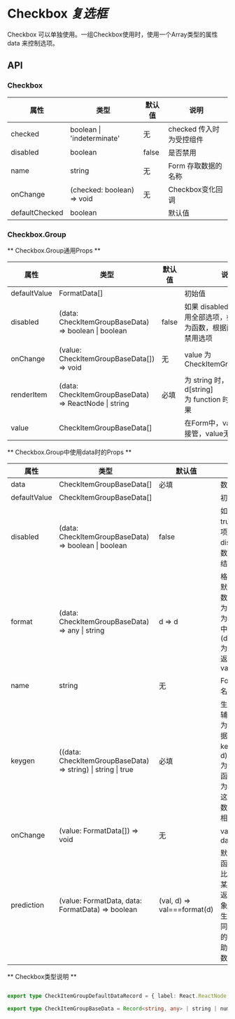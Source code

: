 # Checkbox *复选框*

Checkbox 可以单独使用。一组Checkbox使用时，使用一个Array类型的属性 data 来控制选项。

<example />

## API

### Checkbox

| 属性 | 类型 | 默认值 | 说明 |
| --- | --- | --- | --- |
| checked | boolean \| 'indeterminate' | 无 | checked 传入时为受控组件 |
| disabled | boolean | false | 是否禁用 |
| name | string | 无 | Form 存取数据的名称 |
| onChange | (checked: boolean) => void | 无 | Checkbox变化回调 |
| defaultChecked | boolean | | 默认值 |

### Checkbox.Group


** Checkbox.Group通用Props ** 

| 属性 | 类型 | 默认值 | 说明 |
| --- | --- | --- | --- |
| defaultValue | FormatData[] | | 初始值 |
| disabled | (data: CheckItemGroupBaseData) => boolean \| boolean | false | 如果 disabled 为 true，禁用全部选项，如果 disabled 为函数，根据函数反回结果禁用选项 |
| onChange | (value: CheckItemGroupBaseData[]) => void | 无 | value 为 CheckItemGroupBaseData |
| renderItem | (data: CheckItemGroupBaseData) => ReactNode \| string | 必填 | 为 string 时，返回 d\[string]<br />为 function 时，返回函数结果 |
| value | CheckItemGroupBaseData[] | | 在Form中，value会被表单接管，value无效 |


** Checkbox.Group中使用data时的Props ** 

| 属性 | 类型 | 默认值 | 说明 |
| --- | --- | --- | --- |
| data | CheckItemGroupBaseData[] | 必填 | 数据项 |
| defaultValue | CheckItemGroupBaseData[] | | 初始值 |
| disabled | (data: CheckItemGroupBaseData) => boolean \| boolean | false | 如果 disabled 为 true，禁用全部选项，如果 disabled 为函数，根据函数反回结果禁用选项 |
| format | (data: CheckItemGroupBaseData) => any \| string | d => d | 格式化 value<br />默认值，返回原始数据<br />为string时，会作为key从原始数据中获取值，相当于 (d) => d[format]<br /> 为函数时，以函数返回结果作为 value |
| name | string | 无 | Form 存取数据的名称 |
| keygen | ((data: CheckItemGroupBaseData) => string) \| string \| true | 必填 | 生成每一项key的辅助方法<br />为 true 时，以数据项本身作为key，相当于 (d => d)<br />为函数时，使用此函数返回值<br />为string时，使用这个string对应的数据值。如 'id'，相当于 (d => d.id) |
| onChange | (value: FormatData[]) => void | 无 | value 为 datum.getValue() |
| prediction | (value: FormatData, data: FormatData) => boolean |  (val, d) => val===format(d) | 默认使用 format 函数执行的结果来比较是否匹配，在某些情况下（例如返回原始数据的对象，更新数据时，生成了一个值相同，非同一个对象的选项），需要借助 prediction 函数来判断是否匹配 |

** Checkbox类型说明 ** 

```typescript

export type CheckItemGroupDefaultDataRecord = { label: React.ReactNode; value: string | number }

export type CheckItemGroupBaseData = Record<string, any> | string | number


```